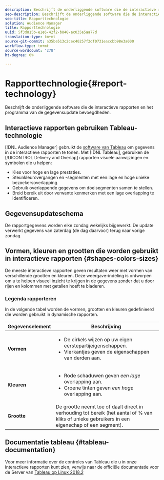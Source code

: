 ```yaml
---
description: Beschrijft de onderliggende software die de interactieve rapporten en het programma van de gegevensupdate bevoegdheden.
seo-description: Beschrijft de onderliggende software die de interactieve rapporten en het programma van de gegevensupdate bevoegdheden.
seo-title: Rapporttechnologie
solution: Audience Manager
title: Rapporttechnologie
uuid: 5f3d815b-e1e6-42f2-b848-ac035a5aa77d
translation-type: tm+mt
source-git-commit: a35be513c2cec40257f2df0731eaccbb98e3a000
workflow-type: tm+mt
source-wordcount: '278'
ht-degree: 0%

---
```



# Rapporttechnologie{#report-technology}

Beschrijft de onderliggende software die de interactieve rapporten en het programma van de gegevensupdate bevoegdheden.

<!-- 

c_report_technology.xml

 -->

## Interactieve rapporten gebruiken Tableau-technologie

[!DNL Audience Manager] gebruikt de [software van Tableau](https://www.tableausoftware.com/) om gegevens in de interactieve rapporten te tonen. Met [!DNL Tableau], gebruiken de [!UICONTROL Delivery and Overlap] rapporten visuele aanwijzingen en symbolen die u helpen:

* Kies voor hoge en lage prestaties.
* Steunkleurovergangen en -segmenten met een lage en hoge unieke bezoekersoverlapping.
* Gebruik overlappende gegevens om doelsegmenten samen te stellen.
* Breid bereik uit door verwante kenmerken met een lage overlapping te identificeren.

## Gegevensupdateschema

De rapportgegevens worden elke zondag wekelijks bijgewerkt. De update verwerkt gegevens van zaterdag (de dag daarvoor) terug naar vorige zondag.

## Vormen, kleuren en grootten die worden gebruikt in interactieve rapporten {#shapes-colors-sizes}

De meeste interactieve rapporten geven resultaten weer met vormen van verschillende grootten en kleuren. Deze weergave-indeling is ontworpen om u te helpen visueel inzicht te krijgen in de gegevens zonder dat u door rijen en kolommen met getallen hoeft te bladeren.

<!-- 

r_legend.xml

 -->

### Legenda rapporteren

In de volgende tabel worden de vormen, grootten en kleuren gedefinieerd die worden gebruikt in dynamische rapporten.

<table id="table_EC180A96E3784FC6B81FCFB546C4A3FA"> 
 <thead> 
  <tr> 
   <th colname="col1" class="entry"> Gegevenselement </th> 
   <th colname="col2" class="entry"> Beschrijving </th> 
  </tr> 
 </thead>
 <tbody> 
  <tr> 
   <td colname="col1"> <b>Vormen</b> </td> 
   <td colname="col2"> 
    <ul id="ul_076773ABD0BB4CE6834ACFA8B3D6AC2E"> 
     <li id="li_BBAB37A6EC1549B48C0E4D3BFAF7062C">De cirkels wijzen op uw eigen eerstepartijeigenschappen. </li> 
     <li id="li_371331AE984A4A999CE0596EA13987E0">Vierkantjes geven de eigenschappen van derden aan. </li> 
    </ul> </td> 
  </tr> 
  <tr> 
   <td colname="col1"> <b>Kleuren</b> </td> 
   <td colname="col2"> 
    <ul id="ul_F5D243297F0C4E5A8EDCBD28A548869E"> 
     <li id="li_332EB873A35440E6BB6093E36A0FAC3D">Rode schaduwen geven <i>een lage</i> overlapping aan. </li> 
     <li id="li_29DFDB1218DF4069B5DCFF841D48EF56">Groene tinten geven <i>een hoge</i> overlapping aan. </li> 
    </ul> </td> 
  </tr> 
  <tr> 
   <td colname="col1"> <b>Grootte</b> </td> 
   <td colname="col2"> De grootte neemt toe of daalt direct in verhouding tot bereik (het aantal of % van kliks of unieke gebruikers in een eigenschap of een segment). </td> 
  </tr> 
 </tbody> 
</table>

## Documentatie tableau {#tableau-documentation}

Voor meer informatie over de controles van Tableau die u in onze interactieve rapporten kunt zien, verwijs naar de officiële documentatie voor de Server van [Tableau op Linux 2018.2](https://help.tableau.com/v2018.2/server-linux/en-us/get_started_server.htm.)